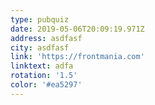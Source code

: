 ```yaml
---
type: pubquiz
date: 2019-05-06T20:09:19.971Z
address: asdfasf
city: asdfasf
link: 'https://frontmania.com'
linktext: adfa
rotation: '1.5'
color: '#ea5297'
---
```


